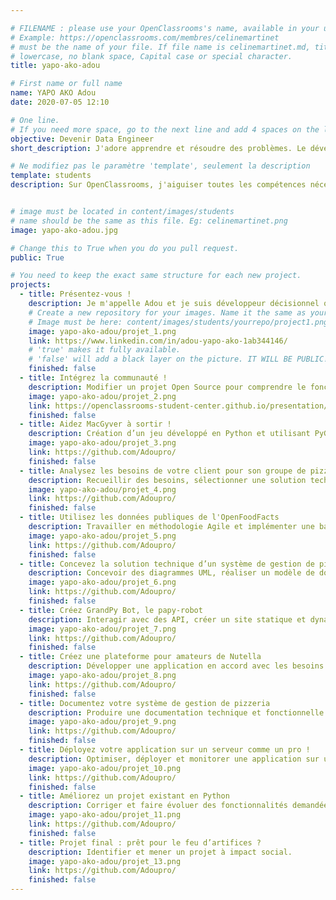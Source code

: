 ```yaml
---

# FILENAME : please use your OpenClassrooms's name, available in your url.
# Example: https://openclassrooms.com/membres/celinemartinet
# must be the name of your file. If file name is celinemartinet.md, title is celinemartinet.
# lowercase, no blank space, Capital case or special character.
title: yapo-ako-adou

# First name or full name
name: YAPO AKO Adou
date: 2020-07-05 12:10

# One line.
# If you need more space, go to the next line and add 4 spaces on the left, as in 'description'.
objective: Devenir Data Engineer
short_description: J'adore apprendre et résoudre des problèmes. Le développement devrait me plaire.

# Ne modifiez pas le paramètre 'template', seulement la description
template: students
description: Sur OpenClassrooms, j'aiguiser toutes les compétences nécessaires pour devenir un Data Engineer.


# image must be located in content/images/students
# name should be the same as this file. Eg: celinemartinet.png
image: yapo-ako-adou.jpg

# Change this to True when you do you pull request.
public: True

# You need to keep the exact same structure for each new project.
projects:
  - title: Présentez-vous !
    description: Je m'appelle Adou et je suis développeur décisionnel qui aspire à devenir une data engineer.
    # Create a new repository for your images. Name it the same as your nickname and profile picture.
    # Image must be here: content/images/students/yourrepo/project1.png
    image: yapo-ako-adou/projet_1.png
    link: https://www.linkedin.com/in/adou-yapo-ako-1ab344146/
    # 'true' makes it fully available.
    # 'false' will add a black layer on the picture. IT WILL BE PUBLIC!
    finished: false
  - title: Intégrez la communauté !
    description: Modifier un projet Open Source pour comprendre le fonctionnement de Git, de Github et des pull requests.
    image: yapo-ako-adou/projet_2.png
    link: https://openclassrooms-student-center.github.io/presentation/students/yapo-ako-adou.html
    finished: false
  - title: Aidez MacGyver à sortir !
    description: Création d’un jeu développé en Python et utilisant PyGame.
    image: yapo-ako-adou/projet_3.png
    link: https://github.com/Adoupro/
    finished: false
  - title: Analysez les besoins de votre client pour son groupe de pizzerias
    description: Recueillir des besoins, sélectionner une solution technique adaptée et rédiger des spécifications détaillées.
    image: yapo-ako-adou/projet_4.png
    link: https://github.com/Adoupro/
    finished: false
  - title: Utilisez les données publiques de l'OpenFoodFacts
    description: Travailler en méthodologie Agile et implémenter une base de données dans le respect des bonnes pratiques.
    image: yapo-ako-adou/projet_5.png
    link: https://github.com/Adoupro/
    finished: false
  - title: Concevez la solution technique d’un système de gestion de pizzeria
    description: Concevoir des diagrammes UML, réaliser un modèle de données et l'implémenter.
    image: yapo-ako-adou/projet_6.png
    link: https://github.com/Adoupro/
    finished: false
  - title: Créez GrandPy Bot, le papy-robot
    description: Interagir avec des API, créer un site statique et dynamique à l'aide de Javascript.
    image: yapo-ako-adou/projet_7.png
    link: https://github.com/Adoupro/
    finished: false
  - title: Créez une plateforme pour amateurs de Nutella
    description: Développer une application en accord avec les besoins du client.
    image: yapo-ako-adou/projet_8.png
    link: https://github.com/Adoupro/
    finished: false
  - title: Documentez votre système de gestion de pizzeria
    description: Produire une documentation technique et fonctionnelle de l’application.
    image: yapo-ako-adou/projet_9.png
    link: https://github.com/Adoupro/
    finished: false
  - title: Déployez votre application sur un serveur comme un pro !
    description: Optimiser, déployer et monitorer une application sur un serveur.
    image: yapo-ako-adou/projet_10.png
    link: https://github.com/Adoupro/
    finished: false
  - title: Améliorez un projet existant en Python
    description: Corriger et faire évoluer des fonctionnalités demandées par le client.
    image: yapo-ako-adou/projet_11.png
    link: https://github.com/Adoupro/
    finished: false
  - title: Projet final : prêt pour le feu d’artifices ?
    description: Identifier et mener un projet à impact social.
    image: yapo-ako-adou/projet_13.png
    link: https://github.com/Adoupro/
    finished: false
---
```

